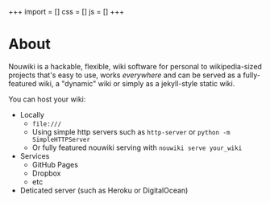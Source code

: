 +++
import = []
css = []
js = []
+++

# About

Nouwiki is a hackable, flexible, wiki software for personal to wikipedia-sized projects that's easy to use, works _everywhere_ and can be served as a fully-featured wiki, a "dynamic" wiki or simply as a jekyll-style static wiki.

You can host your wiki:

- Locally
  - `file:///`
  - Using simple http servers such as `http-server` or `python -m SimpleHTTPServer`
  - Or fully featured nouwiki serving with `nouwiki serve your_wiki`
- Services
  - GitHub Pages
  - Dropbox
  - etc
- Deticated server (such as Heroku or DigitalOcean)